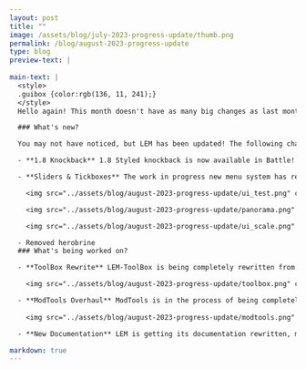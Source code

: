 ```yaml
---
layout: post
title: ""
image: /assets/blog/july-2023-progress-update/thumb.png
permalink: /blog/august-2023-progress-update
type: blog
preview-text: | 
  
main-text: | 
  <style>
  .guibox {color:rgb(136, 11, 241);}
  </style>
  Hello again! This month doesn't have as many big changes as last month, but some exciting things are being worked on!

  ### What's new?

  You may not have noticed, but LEM has been updated! The following changes are now available:

  - **1.8 Knockback** 1.8 Styled knockback is now available in Battle! By default this is enabled, however it can be disabled in Combat Options by either switching to Modern Combat or disabling it in Custom Combat.

  - **Sliders & Tickboxes** The work in progress new menu system has received some notable updates recently! New types of menu elements are now possible, allowing for more progress to be made with New Menu getting closer to a full release. We're still in the process of adding these new elements to all the places they should exist, but in most places they already exist now!

    <img src="../assets/blog/august-2023-progress-update/ui_test.png" class="pixelated">

    <img src="../assets/blog/august-2023-progress-update/panorama.png" class="pixelated">

    <img src="../assets/blog/august-2023-progress-update/ui_scale.png" class="pixelated">

  - Removed herobrine
  ### What's being worked on?

  - **ToolBox Rewrite** LEM-ToolBox is being completely rewritten from the ground up in Java, designed to avoid the problems that the original ToolBox had that caused it to eventually be unuseable. On top of this, due to it being written in Java it will now be possible to run it on more server hosts!

    <img src="../assets/blog/august-2023-progress-update/toolbox.png" class="pixelated" width="95%" height="95%">

  - **ModTools Overhaul** ModTools is in the process of being completely overhauled! Improved map editor visuals and useability, new submission process, easier installation, and more possibilities for mod creators. None of these changes are in a useable state yet, We'll make sure to make a blogpost for when its all available!
  
    <img src="../assets/blog/august-2023-progress-update/modtools.png" class="pixelated" width="90%" height="90%">

  - **New Documentation** LEM is getting its documentation rewritten, making it easier to find what you're looking for while providing better explanations to questions. You can see the current work in progress version here!

markdown: true
---
```

